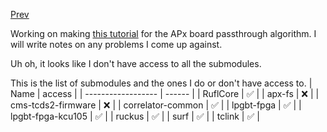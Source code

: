 [Prev](/FPGA_deployment/Tues_Apr_11_2023.md)

Working on making [this tutorial](APx) for the APx board passthrough algorithm. I will write notes on any problems I come up against.

Uh oh, it looks like I don't have access to all the submodules.

This is the list of submodules and the ones I do or don't have access to.
| Name               | access |
| ------------------ | ------ |
| RuflCore           | ✅     |
| apx-fs             | ❌     |
| cms-tcds2-firmware | ❌     |
| correlator-common  | ✅     |
| lpgbt-fpga         | ✅     |
| lpgbt-fpga-kcu105  | ✅     |
| ruckus             | ✅     |
| surf               | ✅     |
| tclink             | ✅     |
